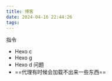 ```yaml
---
title: 博客
date: 2024-04-16 22:44:26
tags: 
---
```


指令
- Hexo c
- Hexo g
- Hexo d
问题
- ==代理有时候会加载不出来一些东西==
